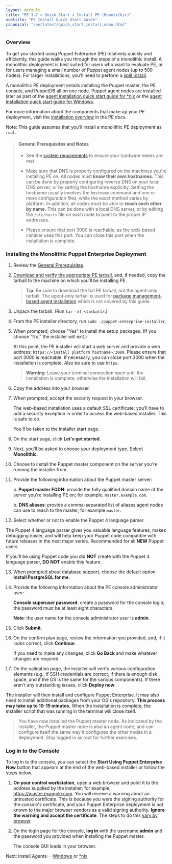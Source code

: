```yaml
---
layout: default
title: "PE 3.7 » Quick Start » Install PE (Monolithic)"
subtitle: "PE Install Quick Start Guide"
canonical: "/pe/latest/quick_start_install_mono.html"
---
```



### Overview

To get you started using Puppet Enterprise (PE) relatively quickly and efficiently, this guide walks you through the steps of a monolithic install. A monolithic deployment is best suited for users who want to evaluate PE, or for users managing a small number of Puppet agent nodes (up to 500 nodes). For larger installations, you’ll need to perform a [split install](./install_pe_split.html).

A monolithic PE deployment entails installing the Puppet master, the PE console, and PuppetDB all on one node. Puppet agent nodes are installed later as part of the [agent installation quick start guide for *nix](./quick_start_install_agents_nix.html) or the [agent installation quick start guide for Windows](./quick_start_install_agents_windows.html).

For more information about the components that make up your PE deployment, visit the [installation overview](./install_basic.html) in the PE docs.

Note: This guide assumes that you’ll install a monolithic PE deployment as `root`.

>#### General Prerequisites and Notes
>
>- See the [system requirements](./install_system_requirements.html#monolithic-all-in-one-installation) to ensure your hardware needs are met.
>
>- Make sure that DNS is properly configured on the machines you're installing PE on. All nodes must **know their own hostnames.** This can be done by properly configuring reverse DNS on your local DNS server, or by setting the hostname explicitly. Setting the hostname usually involves the `hostname` command and one or more configuration files, while the exact method varies by platform. In addition, all nodes must be able to **reach each other by name.** This can be done with a local DNS server, or by editing the `/etc/hosts` file on each node to point to the proper IP addresses.
>
>- Please ensure that port 3000 is reachable, as the web-based installer uses this port. You can close this port when the installation is complete.

### Installing the Monolithic Puppet Enterprise Deployment

1. Review the [General Prerequisites](#general-prerequisites-and-notes).
2. [Download and verify the appropriate PE tarball](./install_basic.html#downloading-puppet-enterprise), and, if needed, copy the tarball to the machine on which you'll be installing PE.

   > **Tip**: Be sure to download the full PE tarball, not the agent-only tarball. The agent-only tarball is used for [package management-based agent installation](./install_agents.html) which is not covered by this guide.

3. Unpack the tarball. (Run `tar -xf <tarball>`.)
4. From the PE installer directory, run `sudo ./puppet-enterprise-installer`.
5. When prompted, choose "Yes" to install the setup packages. (If you choose "No," the installer will exit.)

   At this point, the PE installer will start a web server and provide a web address: `https://<install platform hostname>:3000`. Please ensure that port 3000 is reachable. If necessary, you can close port 3000 when the installation is complete. Also be sure to use `https`.

   >**Warning**: Leave your terminal connection open until the installation is complete; otherwise the installation will fail.

6. Copy the address into your browser.
7. When prompted, accept the security request in your browser.

   The web-based installation uses a default SSL certificate; you’ll have to add a security exception in order to access the web-based installer. This is safe to do.

   You'll be taken to the installer start page.

8. On the start page, click **Let's get started**.
9. Next, you'll be asked to choose your deployment type. Select **Monolithic**.
10. Choose to install the Puppet master component on the server you're running the installer from.
11. Provide the following information about the Puppet master server:

    a. **Puppet master FQDN**: provide the fully qualified domain name of the server you're installing PE on; for example, `master.example.com`.

    b. **DNS aliases**: provide a comma-separated list of aliases agent nodes can use to reach to the master; for example `master`.
    
12. Select whether or not to enable the Puppet 4 language parser.

   The Puppet 4 language parser gives you valuable language features, makes debugging easier, and will help keep your Puppet code compatible with future releases in the next major series. Recommended for all **NEW** Puppet users.
   
   If you'll be using Puppet code you did **NOT** create with the Puppet 4 language parser, **DO NOT** enable this feature.     

13. When prompted about database support, choose the default option **Install PostgreSQL for me**.

14. Provide the following information about the PE console administrator user:

    **Console superuser password**: create a password for the console login; the password must be at least eight characters.

    **Note**: the user name for the console administrator user is __admin__.

15. Click **Submit**.
16. On the confirm plan page, review the information you provided, and, if it looks correct, click **Continue**.

    If you need to make any changes, click **Go Back** and make whatever changes are required.

17. On the validation page, the installer will verify various configuration elements (e.g., if SSH credentials are correct, if there is enough disk space, and if the OS is the same for the various components). If there aren't any outstanding issues, click **Deploy now**.

The installer will then install and configure Puppet Enterprise. It may also need to install additional packages from your OS's repository. **This process may take up to 10-15 minutes.** When the installation is complete, the installer script that was running in the terminal will close itself.

> You have now installed the Puppet master node. As indicated by the installer, the Puppet master node is also an agent node, and can configure itself the same way it configures the other nodes in a deployment. Stay logged in as root for further exercises.

### Log in to the Console

To log in to the console, you can select the **Start Using Puppet Enterprise Now** button that appears at the end of the web-based installer or follow the steps below.

1. **On your control workstation**, open a web browser and point it to the address supplied by the installer; for example, https://master.example.com.
   You will receive a warning about an untrusted certificate. This is because _you_ were the signing authority for the console's certificate, and your Puppet Enterprise deployment is not known to the major browser vendors as a valid signing authority. **Ignore the warning and accept the certificate**. The steps to do this [vary by browser](./console_accessing.html).
2. On the login page for the console, **log in** with the username **admin** and the password you provided when installing the Puppet master.

   The console GUI loads in your browser.


Next: Install Agents---[Windows](./quick_start_install_agents_windows.html) or [*nix](./quick_start_install_agents_nix.html)
